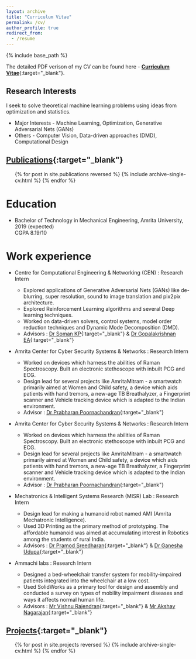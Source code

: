 ```yaml
---
layout: archive
title: "Curriculum Vitae"
permalink: /cv/
author_profile: true
redirect_from:
  - /resume
---
```


{% include base_path %}

The detailed PDF verison of my CV can be found here - [__Curriculum Vitae__](\files\Rahul_CV_MILA.pdf){:target="_blank"}.

Research Interests
------
I seek to solve theoretical machine learning problems using ideas from optimization and statistics.

* Major Interests - Machine Learning, Optimization, Generative Adversarial Nets (GANs)
* Others - Computer Vision, Data-driven approaches (DMD), Computational Design

[Publications](https://rahulvigneswaran.github.io/publications/){:target="_blank"}
------

  <ul>{% for post in site.publications reversed %}
    {% include archive-single-cv.html %}
  {% endfor %}</ul>

Education
======
* Bachelor of Technology in Mechanical Engineering, Amrita University, 2019 (expected)
  <br>
  CGPA 8.19/10

Work experience
======
* Centre for Computational Engineering & Networking (CEN) : Research Intern
  * Explored applications of Generative Adversarial Nets (GANs) like de-blurring, super resolution, sound to image translation and pix2pix architecture.
  * Explored Reinforcement Learning algorithms and several Deep learning techniques.
  * Worked on data-driven solvers, control systems, model order reduction techniques and Dynamic Mode Decomposition (DMD).
  * Advisors : [Dr Soman KP](https://scholar.google.co.in/citations?user=R_zpXOkAAAAJ&hl=en){:target="_blank"} & [Dr Gopalakrishnan EA](https://www.amrita.edu/faculty/ea-gopalakrishnan){:target="_blank"}


* Amrita Center for Cyber Security Systems & Networks : Research Intern
  * Worked on devices which harness the abilities of Raman Spectroscopy. Built an electronic stethoscope with inbuilt PCG and ECG. 
  * Design lead for several projects like AmritaMitram - a smartwatch primarily aimed at Women and Child safety, a device which aids patients with hand tremors, a new-age TB Breathalyzer, a Fingerprint scanner and Vehicle tracking device which is adapted to the Indian environment.
  * Advisor : [Dr Prabharan Poornachandran](https://scholar.google.com/citations?user=e233m6MAAAAJ&hl=en){:target="_blank"}

* Amrita Center for Cyber Security Systems & Networks : Research Intern
  * Worked on devices which harness the abilities of Raman Spectroscopy. Built an electronic stethoscope with inbuilt PCG and ECG. 
  * Design lead for several projects like AmritaMitram - a smartwatch primarily aimed at Women and Child safety, a device which aids patients with hand tremors, a new-age TB Breathalyzer, a Fingerprint scanner and Vehicle tracking device which is adapted to the Indian environment.
  * Advisor : [Dr Prabharan Poornachandran](https://scholar.google.com/citations?user=e233m6MAAAAJ&hl=en){:target="_blank"}

* Mechatronics & Intelligent Systems Research (MISR) Lab : Research Intern
  * Design lead for making a humanoid robot named AMI (Amrita Mechatronic Intelligence). 
  * Used 3D Printing as the primary method of prototyping. The aﬀordable humanoid was aimed at accumulating interest in Robotics among the students of rural India.
  * Advisors : [Dr Pramod Sreedharan](https://www.amrita.edu/faculty/pramods){:target="_blank"} & [Dr Ganesha Udupa](https://www.amrita.edu/faculty/ganesh){:target="_blank"}

* Ammachi labs : Research Intern
  * Designed a bed-wheelchair transfer system for mobility-impaired patients integrated into the wheelchair at a low cost. 
  * Used SolidWorks as a primary tool for design and assembly and conducted a survey on types of mobility impairment diseases and ways it aﬀects normal human life.
  * Advisors : [Mr Vishnu Rajendran](https://scholar.google.com/citations?user=tj3TFQ4AAAAJ&hl=en){:target="_blank"} & [Mr Akshay Nagarajan](https://scholar.google.co.in/citations?user=7PLJ4A8AAAAJ&hl=en){:target="_blank"}

[Projects](https://rahulvigneswaran.github.io/projects/){:target="_blank"}
------

  <ul>{% for post in site.projects reversed %}
    {% include archive-single-cv.html %}
  {% endfor %}</ul>

<!-- Talks
======
  <ul>{% for post in site.talks %}
    {% include archive-single-talk-cv.html %}
  {% endfor %}</ul>
  
Teaching
======
  <ul>{% for post in site.teaching %}
    {% include archive-single-cv.html %}
  {% endfor %}</ul>
  
Service and leadership
======
* Currently signed in to 43 different slack teams
 -->